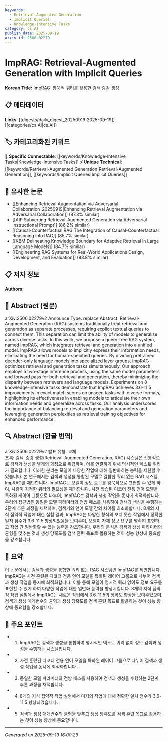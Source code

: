 ```yaml
---
keywords:
  - Retrieval-Augmented Generation
  - Implicit Queries
  - Knowledge-Intensive Tasks
category: cs.AI
publish_date: 2025-09-19
arxiv_id: 2506.02279
---
```


<!-- KEYWORD_LINKING_METADATA:
{
  "processed_timestamp": "2025-09-22 21:40:04.135617",
  "vocabulary_version": "1.0",
  "selected_keywords": [
    "Retrieval-Augmented Generation",
    "Implicit Queries",
    "Knowledge-Intensive Tasks"
  ],
  "rejected_keywords": [
    "Large Language Models"
  ],
  "similarity_scores": {
    "Retrieval-Augmented Generation": 0.8,
    "Implicit Queries": 0.78,
    "Knowledge-Intensive Tasks": 0.72
  },
  "extraction_method": "AI_prompt_based",
  "budget_applied": true
}
-->


# ImpRAG: Retrieval-Augmented Generation with Implicit Queries

**Korean Title:** ImpRAG: 암묵적 쿼리를 활용한 검색 증강 생성

## 📋 메타데이터

**Links**: [[digests/daily_digest_20250919|2025-09-19]]   [[categories/cs.AI|cs.AI]]

## 🏷️ 카테고리화된 키워드
**🔗 Specific Connectable**: [[keywords/Knowledge-Intensive Tasks|Knowledge-Intensive Tasks]]
**⚡ Unique Technical**: [[keywords/Retrieval-Augmented Generation|Retrieval-Augmented Generation]], [[keywords/Implicit Queries|Implicit Queries]]

## 🔗 유사한 논문
- [[Enhancing Retrieval Augmentation via Adversarial Collaboration_20250919|Enhancing Retrieval Augmentation via Adversarial Collaboration]] (87.3% similar)
- [[AIP Subverting Retrieval-Augmented Generation via Adversarial Instructional Prompt]] (86.2% similar)
- [[Causal-Counterfactual RAG The Integration of Causal-Counterfactual Reasoning into RAG]] (85.7% similar)
- [[KBM Delineating Knowledge Boundary for Adaptive Retrieval in Large Language Models]] (84.7% similar)
- [[Engineering RAG Systems for Real-World Applications Design, Development, and Evaluation]] (83.8% similar)

## 📋 저자 정보

**Authors:** 

## 📄 Abstract (원문)

arXiv:2506.02279v2 Announce Type: replace 
Abstract: Retrieval-Augmented Generation (RAG) systems traditionally treat retrieval and generation as separate processes, requiring explicit textual queries to connect them. This separation can limit the ability of models to generalize across diverse tasks. In this work, we propose a query-free RAG system, named ImpRAG, which integrates retrieval and generation into a unified model. ImpRAG allows models to implicitly express their information needs, eliminating the need for human-specified queries. By dividing pretrained decoder-only language models into specialized layer groups, ImpRAG optimizes retrieval and generation tasks simultaneously. Our approach employs a two-stage inference process, using the same model parameters and forward pass for both retrieval and generation, thereby minimizing the disparity between retrievers and language models. Experiments on 8 knowledge-intensive tasks demonstrate that ImpRAG achieves 3.6-11.5 improvements in exact match scores on unseen tasks with diverse formats, highlighting its effectiveness in enabling models to articulate their own information needs and generalize across tasks. Our analysis underscores the importance of balancing retrieval and generation parameters and leveraging generation perplexities as retrieval training objectives for enhanced performance.

## 🔍 Abstract (한글 번역)

arXiv:2506.02279v2 발표 유형: 교체  
초록: 검색-증강 생성(Retrieval-Augmented Generation, RAG) 시스템은 전통적으로 검색과 생성을 별개의 과정으로 취급하며, 이를 연결하기 위해 명시적인 텍스트 쿼리가 필요합니다. 이러한 분리는 모델이 다양한 작업에 대해 일반화하는 능력을 제한할 수 있습니다. 본 연구에서는 검색과 생성을 통합된 모델로 결합한 쿼리 없는 RAG 시스템, ImpRAG를 제안합니다. ImpRAG는 모델이 정보 요구를 암묵적으로 표현할 수 있게 하여, 사람이 지정한 쿼리의 필요성을 제거합니다. 사전 학습된 디코더 전용 언어 모델을 특화된 레이어 그룹으로 나누어, ImpRAG는 검색과 생성 작업을 동시에 최적화합니다. 우리의 접근법은 동일한 모델 파라미터와 전방 패스를 사용하여 검색과 생성을 수행하는 2단계 추론 과정을 채택하여, 검색기와 언어 모델 간의 차이를 최소화합니다. 8개의 지식 집약적 작업에 대한 실험 결과, ImpRAG는 다양한 형식의 보지 못한 작업에서 정확한 일치 점수가 3.6-11.5 향상되었음을 보여주며, 모델이 자체 정보 요구를 명확히 표현하고 작업 간 일반화할 수 있는 능력을 강조합니다. 우리의 분석은 검색과 생성 파라미터의 균형을 맞추는 것과 생성 당혹도를 검색 훈련 목표로 활용하는 것이 성능 향상에 중요함을 강조합니다.

## 📝 요약

이 논문에서는 검색과 생성을 통합한 쿼리 없는 RAG 시스템인 ImpRAG를 제안합니다. ImpRAG는 사전 훈련된 디코더 전용 언어 모델을 특화된 레이어 그룹으로 나누어 검색과 생성 작업을 동시에 최적화합니다. 이를 통해 모델이 명시적 쿼리 없이도 정보 요구를 표현할 수 있게 하여 다양한 작업에 대한 일반화 능력을 향상시킵니다. 8개의 지식 집약적 작업 실험에서 ImpRAG는 새로운 작업에서 3.6-11.5의 정확도 향상을 보여주었으며, 검색과 생성 매개변수의 균형과 생성 당혹도를 검색 훈련 목표로 활용하는 것이 성능 향상에 중요함을 강조합니다.

## 🎯 주요 포인트

- 1. ImpRAG는 검색과 생성을 통합하여 명시적인 텍스트 쿼리 없이 정보 검색과 생성을 수행하는 시스템입니다.

- 2. 사전 훈련된 디코더 전용 언어 모델을 특화된 레이어 그룹으로 나누어 검색과 생성 작업을 동시에 최적화합니다.

- 3. 동일한 모델 파라미터와 전방 패스를 사용하여 검색과 생성을 수행하는 2단계 추론 과정을 채택합니다.

- 4. 8개의 지식 집약적 작업 실험에서 미지의 작업에 대해 정확한 일치 점수가 3.6-11.5 향상되었습니다.

- 5. 검색과 생성 매개변수의 균형을 맞추고 생성 당혹도를 검색 훈련 목표로 활용하는 것이 성능 향상에 중요합니다.

---

*Generated on 2025-09-19 16:00:29*